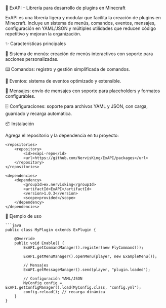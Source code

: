 📌 ExAPI – Librería para desarrollo de plugins en Minecraft

ExAPI es una librería ligera y modular que facilita la creación de plugins en Minecraft.
Incluye un sistema de menús, comandos, eventos, mensajes, configuración en YAML/JSON y múltiples utilidades que reducen código repetitivo y mejoran la organización.

✨ Características principales

📂 Sistema de menús: creación de menús interactivos con soporte para acciones personalizadas.

⌨️ Comandos: registro y gestión simplificada de comandos.

🎯 Eventos: sistema de eventos optimizado y extensible.

💬 Mensajes: envío de mensajes con soporte para placeholders y formatos configurables.

🗄️ Configuraciones: soporte para archivos YAML y JSON, con carga, guardado y recarga automática.

📦 Instalación

Agrega el repositorio y la dependencia en tu proyecto:

    <repositories>
        <repository>
            <id>exapi-repo</id>
            <url>https://github.com/NervisKing/ExAPI/packages</url>
        </repository>
    </repositories>

    <dependencies>
        <dependency>
            <groupId>ex.nervisking</groupId>
            <artifactId>ExAPI</artifactId>
            <version>1.0.3</version>
            <scope>provided</scope>
        </dependency>
    </dependencies>

🚀 Ejemplo de uso

    ```java
    public class MyPlugin extends ExPlugin {
    
        @Override
        public void Enable() {
            ExAPI.getCommandManager().register(new FlyCommand());
            
            ExAPI.getMenuManager().openMenu(player, new ExampleMenu());
            
            // Mensajes
            ExAPI.getMessageManager().send(player, "plugin.loaded");
            
            // Configuración YAML/JSON
            MyConfig config = ExAPI.getConfigManager().load(MyConfig.class, "config.yml");
            config.reload(); // recarga dinámica
        }
    }
```
